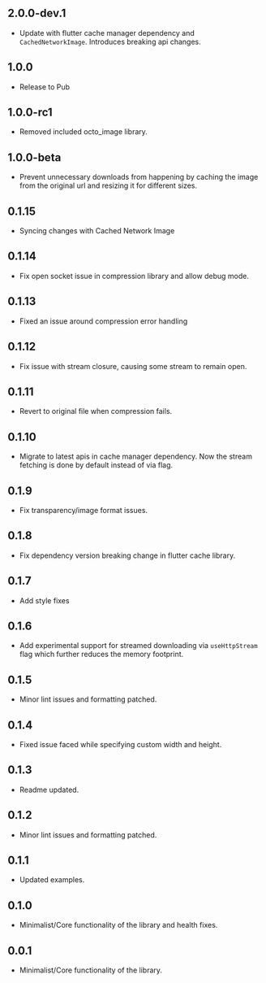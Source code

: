## 2.0.0-dev.1

* Update with flutter cache manager dependency and `CachedNetworkImage`. Introduces breaking api changes.

## 1.0.0

* Release to Pub

## 1.0.0-rc1

* Removed included octo_image library.

## 1.0.0-beta

* Prevent unnecessary downloads from happening by caching the image from the original url and resizing it for different sizes.

## 0.1.15

* Syncing changes with Cached Network Image

## 0.1.14

* Fix open socket issue in compression library and allow debug mode.

## 0.1.13

* Fixed an issue around compression error handling

## 0.1.12

* Fix issue with stream closure, causing some stream to remain open.

## 0.1.11

* Revert to original file when compression fails.

## 0.1.10

* Migrate to latest apis in cache manager dependency. Now the stream fetching is done by default instead of via flag.

## 0.1.9

* Fix transparency/image format issues.

## 0.1.8

* Fix dependency version breaking change in flutter cache library.


## 0.1.7


* Add style fixes

## 0.1.6

* Add experimental support for streamed downloading via `useHttpStream` flag which further
reduces the memory footprint.

## 0.1.5

* Minor lint issues and formatting patched.

## 0.1.4
* Fixed issue faced while specifying custom width and height.

## 0.1.3
* Readme updated.

## 0.1.2

* Minor lint issues and formatting patched.

## 0.1.1

* Updated examples.

## 0.1.0

* Minimalist/Core functionality of the library and health fixes.

## 0.0.1

* Minimalist/Core functionality of the library.
